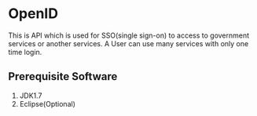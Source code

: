 # OpenID
This is API which is used for SSO(single sign-on) to access to government services or another services.
A User can use many services with only one time login.

## Prerequisite Software


1.  JDK1.7
2.  Eclipse(Optional)

